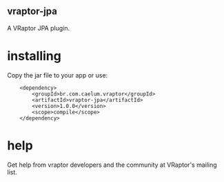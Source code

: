 ## vraptor-jpa

A VRaptor JPA plugin.

# installing

Copy the jar file to your app or use:

		<dependency>
			<groupId>br.com.caelum.vraptor</groupId>
			<artifactId>vraptor-jpa</artifactId>
			<version>1.0.0</version>
			<scope>compile</scope>
		</dependency>
		
# help

Get help from vraptor developers and the community at VRaptor's mailing list.
